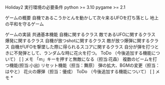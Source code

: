 Holiday2
実行環境の必要条件
python >= 3.10
pygame >= 2.1

ゲームの概要
自機であるこうかとんを動かして次々来るUFOを打ち落とし
地上の平和を守るゲーム

ゲームの実装
共通基本機能
自機に関するクラス
敵であるUFOに関するクラス
爆発に関するクラス
自機が放つshotに関するクラス
敵が放つ爆弾に関するクラス
自機がUFOを撃墜した際に得られるスコアに関するクラス
自分が弾を打つときに不発弾として、ランダムな時に花火を打つ。
ToDo  （今後追加する機能について）
[ ]
メモ
「m」キーを押すと無敵になる（担当:花森）
複数のビームを打つ機能(担当:小出)
リセット機能（担当：舞原）
弾の拡大、BGMの変更（担当：はやと）
花火の爆弾（担当：優成）
ToDo  （今後追加する機能について）
[ ]
メモ
*
